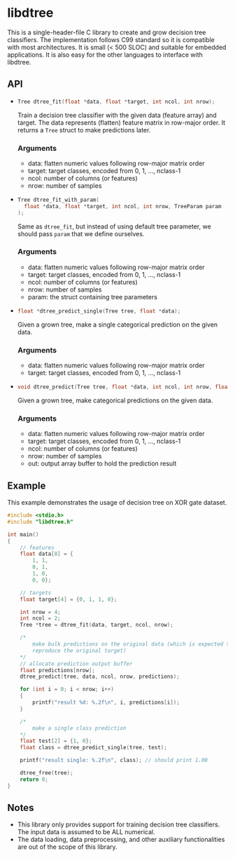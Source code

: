 # libdtree

This is a single-header-file C library to create and grow decision tree classifiers.
The implementation follows C99 standard so it is compatible with most architectures.
It is small (< 500 SLOC) and suitable for embedded applications.
It is also easy for the other languages to interface with libdtree.

## API

- ```C
  Tree dtree_fit(float *data, float *target, int ncol, int nrow);
  ```
    
    Train a decision tree classifier with the given data (feature array) and target. The data represents (flatten) feature matrix in row-major order. It returns a `Tree` struct to make predictions later.

    ### Arguments
    - data: flatten numeric values following row-major matrix
         order
    - target: target classes, encoded from 0, 1, ..., nclass-1
    - ncol: number of columns (or features)
    - nrow: number of samples

- ```C
  Tree dtree_fit_with_param(
    float *data, float *target, int ncol, int nrow, TreeParam param
  );
  ```
    
    Same as `dtree_fit`, but instead of using default tree parameter, we should pass `param` that we define ourselves.

    ### Arguments
    - data: flatten numeric values following row-major matrix
         order
    - target: target classes, encoded from 0, 1, ..., nclass-1
    - ncol: number of columns (or features)
    - nrow: number of samples
    - param: the struct containing tree parameters

- ```C
  float *dtree_predict_single(Tree tree, float *data);
  ```
    
    Given a grown tree, make a single categorical prediction on the given data.

    ### Arguments
    - data:
         flatten numeric values following row-major matrix order
    - target:
         target classes, encoded from 0, 1, ..., nclass-1

- ```C 
  void dtree_predict(Tree tree, float *data, int ncol, int nrow, float *out);
  ```
    
    Given a grown tree, make categorical predictions on the given data.

    ### Arguments
    - data:
        flatten numeric values following row-major matrix order
    - target:
        target classes, encoded from 0, 1, ..., nclass-1
    - ncol:
        number of columns (or features)
    - nrow:
        number of samples
    - out: output array buffer to hold the prediction result

## Example

This example demonstrates the usage of decision tree on XOR gate dataset.

```C
#include <stdio.h>
#include "libdtree.h"

int main()
{
    // features
    float data[8] = {
        1, 1,
        0, 1,
        1, 0,
        0, 0};

    // targets
    float target[4] = {0, 1, 1, 0};

    int nrow = 4;
    int ncol = 2;
    Tree *tree = dtree_fit(data, target, ncol, nrow);

    /*
        make bulk predictions on the original data (which is expected to
        reproduce the original target)
    */
    // allocate prediction output buffer
    float predictions[nrow];
    dtree_predict(tree, data, ncol, nrow, predictions);

    for (int i = 0; i < nrow; i++)
    {
        printf("result %d: %.2f\n", i, predictions[i]);
    }

    /*
        make a single class prediction
    */
    float test[2] = {1, 0};
    float class = dtree_predict_single(tree, test);

    printf("result single: %.2f\n", class); // should print 1.00

    dtree_free(tree);
    return 0;
}
```

## Notes
- This library only provides support for training decision tree classifiers.
    The input data is assumed to be ALL numerical.
- The data loading, data preprocessing, and other auxiliary functionalities
    are out of the scope of this library.